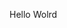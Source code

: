 Hello Wolrd



















































































































































































































































































































































































































































































































































































































































































































































































































































































































































































































































































































































































































































































































































































































































































































































































































































































































































































































































































































































































































































































































































































































































































































































































































































































































































































































































































































































































































































































































































































































































































































































































































































































































